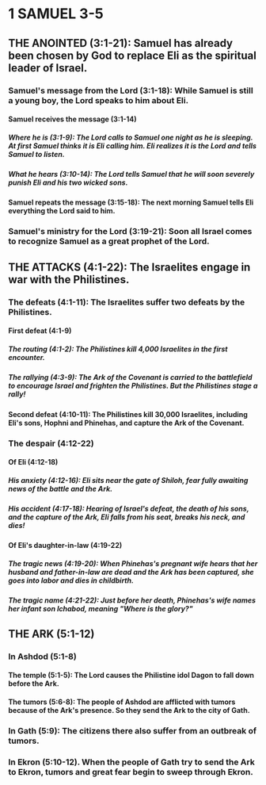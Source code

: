 ---
---
# 1 SAMUEL 3-5 
## THE ANOINTED (3:1-21): Samuel has already been chosen by God to replace Eli as the spiritual leader of Israel. 
###  Samuel\'s message from the Lord (3:1-18): While Samuel is still a young boy, the Lord speaks to him about Eli. 
####  Samuel receives the message (3:1-14) 
#####  Where he is (3:1-9): The Lord calls to Samuel one night as he is sleeping. At first Samuel thinks it is Eli calling him. Eli realizes it is the Lord and tells Samuel to listen. 
#####  What he hears (3:10-14): The Lord tells Samuel that he will soon severely punish Eli and his two wicked sons. 
####  Samuel repeats the message (3:15-18): The next morning Samuel tells Eli everything the Lord said to him. 
###  Samuel\'s ministry for the Lord (3:19-21): Soon all Israel comes to recognize Samuel as a great prophet of the Lord. 
## THE ATTACKS (4:1-22): The Israelites engage in war with the Philistines. 
###  The defeats (4:1-11): The Israelites suffer two defeats by the Philistines. 
####  First defeat (4:1-9) 
#####  The routing (4:1-2): The Philistines kill 4,000 Israelites in the first encounter. 
#####  The rallying (4:3-9): The Ark of the Covenant is carried to the battlefield to encourage Israel and frighten the Philistines. But the Philistines stage a rally! 
####  Second defeat (4:10-11): The Philistines kill 30,000 Israelites, including Eli\'s sons, Hophni and Phinehas, and capture the Ark of the Covenant. 
###  The despair (4:12-22) 
####  Of Eli (4:12-18) 
#####  His anxiety (4:12-16): Eli sits near the gate of Shiloh, fear fully awaiting news of the battle and the Ark. 
#####  His accident (4:17-18): Hearing of Israel\'s defeat, the death of his sons, and the capture of the Ark, Eli falls from his seat, breaks his neck, and dies! 
####  Of Eli\'s daughter-in-law (4:19-22) 
#####  The tragic news (4:19-20): When Phinehas\'s pregnant wife hears that her husband and father-in-law are dead and the Ark has been captured, she goes into labor and dies in childbirth. 
#####  The tragic name (4:21-22): Just before her death, Phinehas\'s wife names her infant son Ichabod, meaning \"Where is the glory?\" 
## THE ARK (5:1-12) 
###  In Ashdod (5:1-8) 
####  The temple (5:1-5): The Lord causes the Philistine idol Dagon to fall down before the Ark. 
####  The tumors (5:6-8): The people of Ashdod are afflicted with tumors because of the Ark\'s presence. So they send the Ark to the city of Gath. 
###  In Gath (5:9): The citizens there also suffer from an outbreak of tumors. 
###  In Ekron (5:10-12). When the people of Gath try to send the Ark to Ekron, tumors and great fear begin to sweep through Ekron. 
